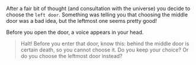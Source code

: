 After a fair bit of thought \(and consultation with the universe\) you decide to choose the ```left door```. Something was telling you that choosing the middle door was a bad idea, but the leftmost one seems pretty good!

Before you open the door, a voice appears in your head.

>Halt! Before you enter that door, know this: behind the middle door is certain death, so you cannot choose it. Do you keep your choice? Or do you choose the leftmost door instead?